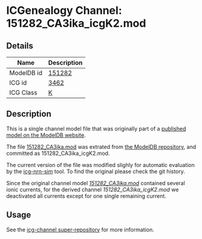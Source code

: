 # ICGenealogy Channel: 151282\_CA3ika\_icgK2.mod

## Details

Name | Description
---- | -----------
ModelDB id | [151282](http://senselab.med.yale.edu/ModelDB/ShowModel.cshtml?model=151282)
ICG id | [3462](http://icg.neurotheory.ox.ac.uk/channels/1/3462)
ICG Class | [K](http://icg.neurotheory.ox.ac.uk/channels/1)

## Description

This is a single channel model file that was originally part of a [published model on the ModelDB website](http://senselab.med.yale.edu/mModelDB/ShowModel.cshtml?model=151282).


The file [151282\_CA3ika.mod](151282_CA3ika_icgK2.mod) was extrated from [the ModelDB repository](http://senselab.med.yale.edu/ModelDB/ShowModel.cshtml?model=151282), and committed as 151282\_CA3ika\_icgK2.mod.

The current version of the file was modified slighly for automatic evaluation by the [icg-nrn-sim](https://github.com/icgenealogy/icg-nrn-sim) tool. To find the original please check the git history.

Since the original channel model *[151282\_CA3ika.mod](http://senselab.med.yale.edu/ModelDB/ShowModel.cshtml?model=151282)* contained several ionic currents, for the derived channel *151282\_CA3ika\_icgK2.mod* we deactivated all currents except for one single remaining current.


## Usage

See the [icg-channel super-repository](https://github.com/icgenealogy/icg-channels) for more information.